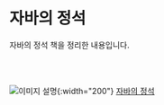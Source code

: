 # 자바의 정석
자바의 정석 책을 정리한 내용입니다. 

<br/><br/>

![이미지 설명](https://contents.kyobobook.co.kr/sih/fit-in/458x0/pdt/9788994492032.jpg){:width="200"}
[자바의 정석](https://aladin.co.kr/shop/wproduct.aspx?ItemId=76083001)
